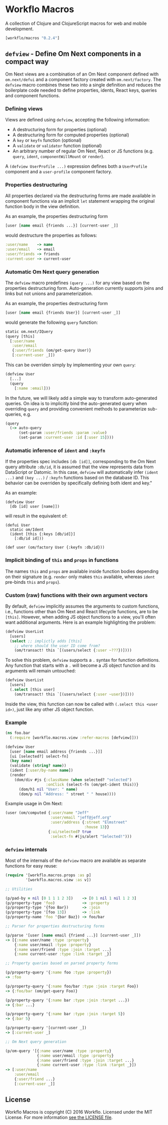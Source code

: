 # Workflo Macros

A collection of Clojure and ClojureScript macros for web and mobile
development.

```clojure
[workflo/macros "0.2.4"]
```

## `defview` - Define Om Next components in a compact way

Om Next views are a combination of an Om Next component defined
with `om.next/defui` and a component factory created with
`om.next/factory`. The `defview` macro combines these two into
a single definition and reduces the boilerplate code needed to
define properties, idents, React keys, queries and component
functions.

### Defining views

Views are defined using `defview`, accepting the following
information:

* A destructuring form for properties (optional)
* A destructuring form for computed properties (optional)
* A `key` or `keyfn` function (optional)
* A `validate` or `validator` function (optional)
* An arbitrary number of regular Om Next, React or JS
  functions (e.g. `query`, `ident`, `componentWillMount`
  or `render`).

A `(defview UserProfile ...)` expression defines both a
`UserProfile` component and a `user-profile` component
factory.

### Properties destructuring

All properties declared via the destructuring forms are
made available in component functions via an implicit
`let` statement wrapping the original function body in
the view definition.

As an example, the properties destructuring form

```clojure
[user [name email {friends ...}] [current-user _]]
```

would destructure the properties as follows:

```clojure
:user/name    -> name
:user/email   -> email
:user/friends -> friends
:current-user -> current-user
```

### Automatic Om Next query generation

The `defview` macro predefines `(query ...)` for any view based
on the properties destructuring form. Auto-generation currently
supports joins and links but not unions and parameterization.

As an example, the properties destructuring form

```clojure
[user [name email {friends User}] [current-user _]]
```

would generate the following `query` function:

```clojure
static om.next/IQuery
(query [this]
  [:user/name
   :user/email
   {:user/friends (om/get-query User)}
   [:current-user _]])
```

This can be overriden simply by implementing your own `query`:

```clojure
(defview User
  [...]
  (query
    [:name :email]))
```

In the future, we will likely add a simple way to transform
auto-generated queries. On idea is to implicitly bind the
auto-generated query when overriding `query` and providing
convenient methods to parameterize sub-queries, e.g.

```clojure
(query
  (-> auto-query
      (set-param :user/friends :param :value)
      (set-param :current-user :id [:user 15])))
```

### Automatic inference of `ident` and `:keyfn`

If the properties spec includes `[db [id]]`, corresponding to
the Om Next query attribute `:db/id`, it is assumed that the
view represents data from DataScript or Datomic. In this case,
`defview` will automatically infer `(ident ...)` and
`(key ...)` / `:keyfn` functions based on the database ID. This
behavior can be overriden by specifically defining both ident
and key."

As an example:

```
(defview User
  [db [id] user [name]])
```

will result in the equivalent of:

```
(defui User
  static om/Ident
  (ident [this {:keys [db/id]}]
    [:db/id id]))

(def user (om/factory User {:keyfn :db/id}))
```

### Implicit binding of `this` and `props` in functions

The names `this` and `props` are available inside
function bodies depending on their signature (e.g. `render`
only makes `this` available, whereas `ident` pre-binds `this`
and `props`).

### Custom (raw) functions with their own argument vectors

By default, `defview` implicitly assumes the arguments to custom
functions, i.e., functions other than Om Next and React lifecycle
functions, are to be `[this]`. However, when adding JS object functions
to a view, you'll often want additional arguments. Here is an example
highlighting the problem:

```clojure
(defview UserList
  [users]
  (select ;; implictly adds [this]
    ;; where should the user ID come from?
    (om/transact! this `[(users/select {:user ~???})])))
```

To solve this problem, `defview` supports a `.` syntax for function
definitions. Any function that starts with a `.` will become a JS
object function and its arguments will remain untouched:

```clojure
(defview UserList
  [users]
  (.select [this user]
    (om/transact! this `[(users/select {:user ~user})])))
```

Inside the view, this function can now be called with
`(.select this <user id>)`, just like any other JS object function.

### Example

```clojure
(ns foo.bar
  (:require [workflo.macros.view :refer-macros [defview]]))

(defview User
  [user [name email address {friends ...}]]
  [ui [selected?] select-fn]
  (key name)
  (validate (string? name))
  (ident [:user/by-name name])
  (render
    (dom/div #js {:className (when selected? "selected")
                  :onClick (select-fn (om/get-ident this))}
      (dom/h1 nil "User: " name)
      (dom/p nil "Address: " street " " house))))
```

Example usage in Om Next:

```clojure
(user (om/computed {:user/name "Jeff"
                    :user/email "jeff@jeff.org"
                    :user/address {:street "Elmstreet"
                                   :house 13}}
                   {:ui/selected? true
                    :select-fn #(js/alert "Selected!")))
```

### `defview` internals

Most of the internals of the `defview` macro are available as
separate functions for easy reuse:

```clojure
(require '[workflo.macros.props :as p]
         '[workflo.macros.view :as v])

;; Utilities

(p/pad-by = nil [0 1 1 1 2 3])    -> [0 1 nil 1 nil 1 2 3]
(p/property-type 'foo)            -> :property
(p/property-type '{foo Bar})      -> :join
(p/property-type '[foo 13])       -> :link
(p/property-name 'foo '{bar Baz}) -> foo/bar

;; Parser for properties destructuring forms

(p/parse '[user [name email {friend ...}] [current-user _]])
-> [{:name user/name :type :property}
    {:name user/email :type :property}
    {:name user/friend :type :join :target ...}
    {:name current-user :type :link :target _}]

;; Property queries based on parsed property forms

(p/property-query '{:name foo :type :property})
-> :foo

(p/property-query '{:name foo/bar :type :join :target Foo})
-> {:foo/bar (om/get-query Foo)}

(p/property-query '{:name bar :type :join :target ...})
-> {:bar ...}

(p/property-query '{:name bar :type :join :target 5})
-> {:bar 5}

(p/property-query '[current-user _])
-> [:current-user _]

;; Om Next query generation

(p/om-query '[{:name user/name :type :property}
              {:name user/email :type :property}
              {:name user/friend :type :join :target ...}
              {:name current-user :type :link :target _}])
-> [:user/name
    :user/email
    {:user/friend ...}
    [:current-user _]]
```

## License

Workflo Macros is copyright (C) 2016 Workflo. Licensed under the
MIT License. For more information [see the LICENSE file](LICENSE).
